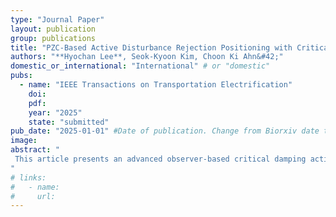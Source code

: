 ```yaml
---
type: "Journal Paper"
layout: publication
group: publications
title: "PZC-Based Active Disturbance Rejection Positioning with Critical Damped Performance for Servo Drive Applications"
authors: "**Hyochan Lee**, Seok-Kyoon Kim, Choon Ki Ahn&#42;"
domestic_or_international: "International" # or "domestic"
pubs: 
  - name: "IEEE Transactions on Transportation Electrification"
    doi: 
    pdf: 
    year: "2025"
    state: "submitted"
pub_date: "2025-01-01" #Date of publication. Change from Biorxiv date to Journal date once accepted
image:
abstract: "
 This article presents an advanced observer-based critical damping active disturbance rejection control (ADRC) technique for servo drive positioning applications that leverages the pole-zero cancellation (PZC) property to reduce the system model dependence. Unlike the conventional ADRC technique, the proposed technique offers two major contributions: (a) a model-free observer to extract the speed information from a discontinuous position measurement, ensuring diagonalized estimation error dynamics, and (b) the incorporation of integral action into the ADRC loop, preserving the desired critically damped closed-loop behavior via PZC. The experimental study confirms the closed-loop improvements of the proposed technique via a 500-W servo drive and compares it with that of the conventional ADRC technique.
"
# links:
#   - name: 
#     url: 
---
```

